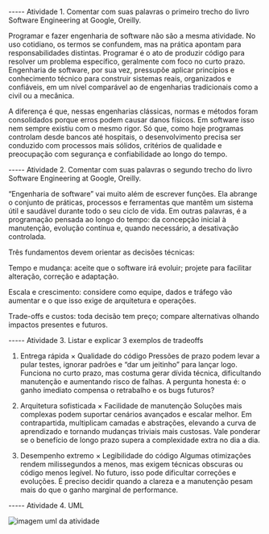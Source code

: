 ----- Atividade 1. Comentar com suas palavras o primeiro trecho do livro Software Engineering at Google, Oreilly. 

Programar e fazer engenharia de software não são a mesma atividade. No uso cotidiano, os termos se confundem, mas na prática apontam para responsabilidades distintas. Programar é o ato de produzir código para resolver um problema específico, geralmente com foco no curto prazo. Engenharia de software, por sua vez, pressupõe aplicar princípios e conhecimento técnico para construir sistemas reais, organizados e confiáveis, em um nível comparável ao de engenharias tradicionais como a civil ou a mecânica.

A diferença é que, nessas engenharias clássicas, normas e métodos foram consolidados porque erros podem causar danos físicos. Em software isso nem sempre existiu com o mesmo rigor. Só que, como hoje programas controlam desde bancos até hospitais, o desenvolvimento precisa ser conduzido com processos mais sólidos, critérios de qualidade e preocupação com segurança e confiabilidade ao longo do tempo.
 
----- Atividade 2. Comentar com suas palavras o segundo trecho do livro Software Engineering at Google, Oreilly.

“Engenharia de software” vai muito além de escrever funções. Ela abrange o conjunto de práticas, processos e ferramentas que mantêm um sistema útil e saudável durante todo o seu ciclo de vida. Em outras palavras, é a programação pensada ao longo do tempo: da concepção inicial à manutenção, evolução contínua e, quando necessário, a desativação controlada.

Três fundamentos devem orientar as decisões técnicas:

Tempo e mudança: aceite que o software irá evoluir; projete para facilitar alteração, correção e adaptação.

Escala e crescimento: considere como equipe, dados e tráfego vão aumentar e o que isso exige de arquitetura e operações.

Trade-offs e custos: toda decisão tem preço; compare alternativas olhando impactos presentes e futuros.
 
----- Atividade 3. Listar e explicar 3 exemplos de tradeoffs

1) Entrega rápida × Qualidade do código
Pressões de prazo podem levar a pular testes, ignorar padrões e “dar um jeitinho” para lançar logo. Funciona no curto prazo, mas costuma gerar dívida técnica, dificultando manutenção e aumentando risco de falhas. A pergunta honesta é: o ganho imediato compensa o retrabalho e os bugs futuros?

2) Arquitetura sofisticada × Facilidade de manutenção
Soluções mais complexas podem suportar cenários avançados e escalar melhor. Em contrapartida, multiplicam camadas e abstrações, elevando a curva de aprendizado e tornando mudanças triviais mais custosas. Vale ponderar se o benefício de longo prazo supera a complexidade extra no dia a dia.

3) Desempenho extremo × Legibilidade do código
Algumas otimizações rendem milissegundos a menos, mas exigem técnicas obscuras ou código menos legível. No futuro, isso pode dificultar correções e evoluções. É preciso decidir quando a clareza e a manutenção pesam mais do que o ganho marginal de performance.


----- Atividade 4. UML

![imagem uml da atividade]([https://github.com/brendabettini/bertoti/blob/main/media/UML%20-%20Atividade%203.png])


